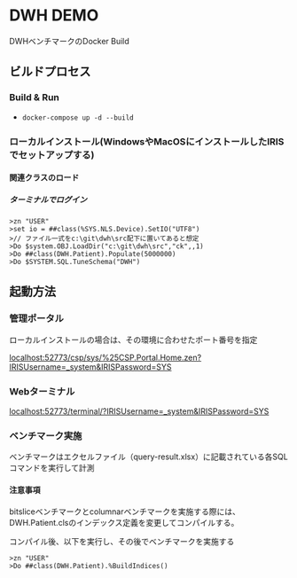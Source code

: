 # DWH DEMO

DWHベンチマークのDocker Build


## ビルドプロセス

### Build & Run
* ```docker-compose up -d --build```

### ローカルインストール(WindowsやMacOSにインストールしたIRISでセットアップする)

#### 関連クラスのロード

##### ターミナルでログイン

```
>zn "USER"
>set io = ##class(%SYS.NLS.Device).SetIO("UTF8")
>// ファイル一式をc:\git\dwh\src配下に置いてあると想定
>Do $system.OBJ.LoadDir("c:\git\dwh\src","ck",,1)
>Do ##class(DWH.Patient).Populate(5000000)
>Do $SYSTEM.SQL.TuneSchema("DWH")
```

## 起動方法

### 管理ポータル

ローカルインストールの場合は、その環境に合わせたポート番号を指定

[localhost:52773/csp/sys/%25CSP.Portal.Home.zen?IRISUsername=_system&IRISPassword=SYS](http://localhost:52773/csp/sys/%25CSP.Portal.Home.zen?IRISUsername=_system&IRISPassword=SYS)

### Webターミナル

[localhost:52773/terminal/?IRISUsername=_system&IRISPassword=SYS](http://localhost:52773/terminal/?IRISUsername=_system&IRISPassword=SYS)

### ベンチマーク実施

ベンチマークはエクセルファイル（query-result.xlsx）に記載されている各SQLコマンドを実行して計測

#### 注意事項

bitsliceベンチマークとcolumnarベンチマークを実施する際には、DWH.Patient.clsのインデックス定義を変更してコンパイルする。

コンパイル後、以下を実行し、その後でベンチマークを実施する

```
>zn "USER"
>Do ##class(DWH.Patient).%BuildIndices()
```
